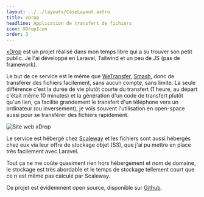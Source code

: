 ```yaml
---
layout: ../../layouts/CaseLayout.astro
title: xDrop
headline: Application de transfert de fichiers
icon: XDropIcon
order: 3
---
```


<a href="https://xdrop.fr" target="_blank">xDrop</a> est un projet réalisé dans mon temps libre qui a su trouver son petit public. Je l'ai développé en Laravel, Tailwind et un peu de JS (pas de framework).

Le but de ce service est le même que <a href="https://wetransfer.com" target="_blank">WeTransfer</a>, <a href="https://fromsmash.com" target="_blank">Smash</a>, donc de transférer des fichiers facilement, sans aucun compte, sans limite. La seule différence c'est la durée de vie plutôt courte du transfert (1 heure, au départ c'était même 10 minutes) et la génération d'un code de transfert plutôt qu'un lien, ça facilite grandement le transfert d'un téléphone vers un ordinateur (ou inversement), je vois souvent l'utilisation en open-space aussi pour se transférer des fichiers rapidement.

![Site web xDrop](/assets/cases/xdrop/website.jpg)

Le service est hébergé chez <a href="https://www.scaleway.com/fr/" target="_blank">Scaleway</a> et les fichiers sont aussi hébergés chez eux via leur offre de stockage objet (S3), que j'ai pu mettre en place très facilement avec Laravel.

Tout ça ne me coûte quasiment rien hors hébergement et nom de domaine, le stockage est très abordable et le temps de stockage tellement court que ce n'est même pas calculé par Scaleway.

Ce projet est évidemment open source, disponible sur <a href="https://github.com/Gregory-Gerard/xdrop" target="_blank">Github</a>.
